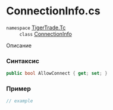 
# ConnectionInfo.cs
`namespace` [TigerTrade.Tc](../../../TigerTrade.Tc.md)  
&nbsp;&nbsp;&nbsp;&nbsp;&nbsp;&nbsp;&nbsp;&nbsp;&nbsp;`class` [ConnectionInfo](../../ConnectionInfo.cs.md)

Описание

### Синтаксис
```csharp
public bool AllowConnect { get; set; }
```
### Пример  
```csharp
// example
```
